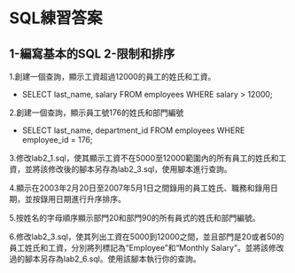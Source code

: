 # SQL練習答案

1-編寫基本的SQL
2-限制和排序
---
1.創建一個查詢，顯示工資超過12000的員工的姓氏和工資。

- SELECT last_name, salary FROM employees WHERE salary > 12000;

2.創建一個查詢，顯示員工號176的姓氏和部門編號

- SELECT last_name, department_id FROM employees WHERE employee_id = 176;


3.修改lab2_1.sql，使其顯示工資不在5000至12000範圍內的所有員工的姓氏和工資，並將該修改後的腳本另存為lab2_3.sql，使用腳本進行查詢。



4.顯示在2003年2月20日至2007年5月1日之間錄用的員工姓氏、職務和錄用日期，並按錄用日期進行升序排序。



5.按姓名的字母順序顯示部門20和部門90的所有員式的姓氏和部門編號。



6.修改lab2_3.sql，使其列出工資在5000到12000之間，並且部門是20或者50的員工姓氏和工資，分別將列標記為“Employee”和“Monthly Salary”。並將該修改過的腳本另存為lab2_6.sql。使用該腳本執行你的查詢。
